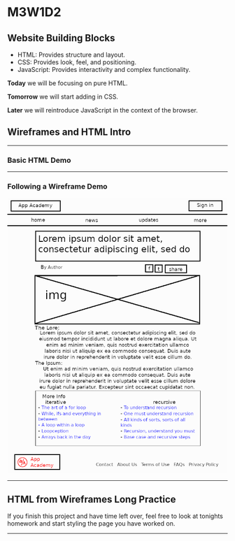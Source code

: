 # M3W1D2

## Website Building Blocks

- HTML: Provides structure and layout.
- CSS: Provides look, feel, and positioning.
- JavaScript: Provides interactivity and complex functionality.

**Today** we will be focusing on pure HTML.

**Tomorrow** we will start adding in CSS.

**Later** we will reintroduce JavaScript in the context of the browser.

## Wireframes and HTML Intro

---

### Basic HTML Demo

---

### Following a Wireframe Demo

![wireframe](./practice-wireframe.png)

---

## HTML from Wireframes Long Practice

If you finish this project and have time left over, feel free to look at
tonights homework and start styling the page you have worked on.

---
